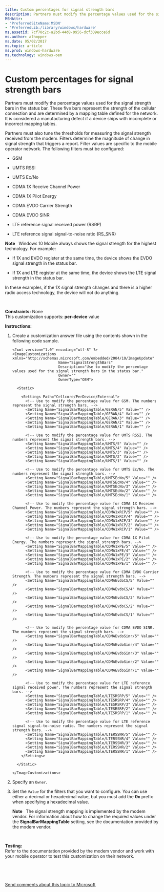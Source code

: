 ```yaml
---
title: Custom percentages for signal strength bars
description: Partners must modify the percentage values used for the signal strength bars in the status bar.
MSHAttr:
- 'PreferredSiteName:MSDN'
- 'PreferredLib:/library/windows/hardware'
ms.assetid: 7cf70c2c-a2bd-44d8-9956-dcf309ecce6d
ms.author: alhopper
ms.date: 05/02/2017
ms.topic: article
ms.prod: windows-hardware
ms.technology: windows-oem
---
```


# Custom percentages for signal strength bars


Partners must modify the percentage values used for the signal strength bars in the status bar. These five bars represent the strength of the cellular connection and are determined by a mapping table defined for the network. It is considered a manufacturing defect if a device ships with incomplete or incorrect mapping tables.

Partners must also tune the thresholds for measuring the signal strength received from the modem. Filters determine the magnitude of change in signal strength that triggers a report. Filter values are specific to the mobile operator network. The following filters must be configured:

-   GSM

-   UMTS RSSI

-   UMTS Ec/No

-   CDMA 1X Receive Channel Power

-   CDMA 1X Pilot Energy

-   CDMA EVDO Carrier Strength

-   CDMA EVDO SINR

-   LTE reference signal received power (RSRP)

-   LTE reference signal signal-to-noise ratio (RS\_SNR)

**Note**  
Windows 10 Mobile always shows the signal strength for the highest technology. For example:

-   If 1X and EVDO register at the same time, the device shows the EVDO signal strength in the status bar.

-   If 1X and LTE register at the same time, the device shows the LTE signal strength in the status bar.

In these examples, if the 1X signal strength changes and there is a higher radio access technology, the device will not do anything.

 

<a href="" id="constraints---none"></a>**Constraints:** None  
This customization supports: **per-device** value

<a href="" id="instructions-"></a>**Instructions:**  
1.  Create a customization answer file using the contents shown in the following code sample.

    ``` syntax
    <?xml version="1.0" encoding="utf-8" ?>  
    <ImageCustomizations xmlns="http://schemas.microsoft.com/embedded/2004/10/ImageUpdate"  
                         Name="SignalStrengthBars"  
                         Description="Use to modify the percentage values used for the signal strength bars in the status bar."  
                         Owner=""  
                         OwnerType="OEM">

      <Static>  

        <Settings Path="Cellcore/PerDevice/External">        
          <!-- Use to modify the percentage value for GSM. The numbers represent the signal strength bars. -->
          <Setting Name="SignalBarMappingTable/GERAN/5" Value="" />    
          <Setting Name="SignalBarMappingTable/GERAN/4" Value="" />  
          <Setting Name="SignalBarMappingTable/GERAN/3" Value="" />  
          <Setting Name="SignalBarMappingTable/GERAN/2" Value="" />  
          <Setting Name="SignalBarMappingTable/GERAN/1" Value="" />  

          <!-- Use to modify the percentage value for UMTS RSSI. The numbers represent the signal strength bars. -->
          <Setting Name="SignalBarMappingTable/UMTS/5" Value="" />  
          <Setting Name="SignalBarMappingTable/UMTS/4" Value="" />  
          <Setting Name="SignalBarMappingTable/UMTS/3" Value="" />  
          <Setting Name="SignalBarMappingTable/UMTS/2" Value="" />  
          <Setting Name="SignalBarMappingTable/UMTS/1" Value="" />  

          <!-- Use to modify the percentage value for UMTS Ec/No. The numbers represent the signal strength bars. -->
          <Setting Name="SignalBarMappingTable/UMTSEcNo/5" Value="" />  
          <Setting Name="SignalBarMappingTable/UMTSEcNo/4" Value="" />  
          <Setting Name="SignalBarMappingTable/UMTSEcNo/3" Value="" />  
          <Setting Name="SignalBarMappingTable/UMTSEcNo/2" Value="" />  
          <Setting Name="SignalBarMappingTable/UMTSEcNo/1" Value="" />  

          <!-- Use to modify the percentage value for CDMA 1X Receive Channel Power. The numbers represent the signal strength bars. -->
          <Setting Name="SignalBarMappingTable/CDMA1xRCP/5" Value="" />  
          <Setting Name="SignalBarMappingTable/CDMA1xRCP/4" Value="" />  
          <Setting Name="SignalBarMappingTable/CDMA1xRCP/3" Value="" />  
          <Setting Name="SignalBarMappingTable/CDMA1xRCP/2" Value="" />  
          <Setting Name="SignalBarMappingTable/CDMA1xRCP/1" Value="" />  

          <!-- Use to modify the percentage value for CDMA 1X Pilot Energy. The numbers represent the signal strength bars. -->
          <Setting Name="SignalBarMappingTable/CDMA1xPE/5" Value="" />  
          <Setting Name="SignalBarMappingTable/CDMA1xPE/4" Value="" />  
          <Setting Name="SignalBarMappingTable/CDMA1xPE/3" Value="" />  
          <Setting Name="SignalBarMappingTable/CDMA1xPE/2" Value="" />  
          <Setting Name="SignalBarMappingTable/CDMA1xPE/1" Value="" />  

          <!-- Use to modify the percentage value for CDMA EVDO Carrier Strength. The numbers represent the signal strength bars. -->
          <Setting Name="SignalBarMappingTable/CDMAEvdoCS/5" Value="" />  
          <Setting Name="SignalBarMappingTable/CDMAEvdoCS/4" Value="" />  
          <Setting Name="SignalBarMappingTable/CDMAEvdoCS/3" Value="" />  
          <Setting Name="SignalBarMappingTable/CDMAEvdoCS/2" Value="" />  
          <Setting Name="SignalBarMappingTable/CDMAEvdoCS/1" Value="" />  

          <!-- Use to modify the percentage value for CDMA EVDO SINR. The numbers represent the signal strength bars. -->
          <Setting Name="SignalBarMappingTable/CDMAEvdoSinr/5" Value="" />  
          <Setting Name="SignalBarMappingTable/CDMAEvdoSinr/4" Value="" />  
          <Setting Name="SignalBarMappingTable/CDMAEvdoSinr/3" Value="" />  
          <Setting Name="SignalBarMappingTable/CDMAEvdoSinr/2" Value="" />  
          <Setting Name="SignalBarMappingTable/CDMAEvdoSinr/1" Value="" />  

          <!-- Use to modify the percentage value for LTE reference signal received power. The numbers represent the signal strength bars. -->
          <Setting Name="SignalBarMappingTable/LTESRSRP/5" Value="" />  
          <Setting Name="SignalBarMappingTable/LTESRSRP/4" Value="" />  
          <Setting Name="SignalBarMappingTable/LTESRSRP/3" Value="" />  
          <Setting Name="SignalBarMappingTable/LTESRSRP/2" Value="" />  
          <Setting Name="SignalBarMappingTable/LTESRSRP/1" Value="" />  

          <!-- Use to modify the percentage value for LTE reference signal signal-to-noise radio. The numbers represent the signal strength bars. -->
          <Setting Name="SignalBarMappingTable/LTERSSNR/5" Value="" />  
          <Setting Name="SignalBarMappingTable/LTERSSNR/4" Value="" />  
          <Setting Name="SignalBarMappingTable/LTERSSNR/3" Value="" />  
          <Setting Name="SignalBarMappingTable/LTERSSNR/2" Value="" />  
          <Setting Name="SignalBarMappingTable/LTERSSNR/1" Value="" />  
        </Settings>  

      </Static>

    </ImageCustomizations>
    ```

2.  Specify an `Owner`.

3.  Set the `Value` for the filters that you want to configure. You can use either a decimal or hexadecimal value, but you must add the **0x** prefix when specifying a hexadecimal value.

    **Note**  
    The signal strength mapping is implemented by the modem vendor. For information about how to change the required values under the **SignalBarMappingTable** setting, see the documentation provided by the modem vendor.

     

<a href="" id="testing-"></a>**Testing:**  
Refer to the documentation provided by the modem vendor and work with your mobile operator to test this customization on their network.

 

 

[Send comments about this topic to Microsoft](mailto:wsddocfb@microsoft.com?subject=Documentation%20feedback%20%5Bp_phCustomization\p_phCustomization%5D:%20Custom%20percentages%20for%20signal%20strength%20bars%20%20RELEASE:%20%289/7/2016%29&body=%0A%0APRIVACY%20STATEMENT%0A%0AWe%20use%20your%20feedback%20to%20improve%20the%20documentation.%20We%20don't%20use%20your%20email%20address%20for%20any%20other%20purpose,%20and%20we'll%20remove%20your%20email%20address%20from%20our%20system%20after%20the%20issue%20that%20you're%20reporting%20is%20fixed.%20While%20we're%20working%20to%20fix%20this%20issue,%20we%20might%20send%20you%20an%20email%20message%20to%20ask%20for%20more%20info.%20Later,%20we%20might%20also%20send%20you%20an%20email%20message%20to%20let%20you%20know%20that%20we've%20addressed%20your%20feedback.%0A%0AFor%20more%20info%20about%20Microsoft's%20privacy%20policy,%20see%20http://privacy.microsoft.com/default.aspx. "Send comments about this topic to Microsoft")




